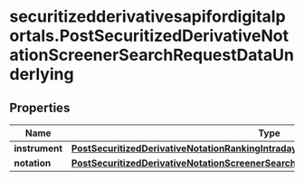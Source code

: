 # securitizedderivativesapifordigitalportals.PostSecuritizedDerivativeNotationScreenerSearchRequestDataUnderlying

## Properties

Name | Type | Description | Notes
------------ | ------------- | ------------- | -------------
**instrument** | [**PostSecuritizedDerivativeNotationRankingIntradayListRequestDataUnderlyingInstrument**](PostSecuritizedDerivativeNotationRankingIntradayListRequestDataUnderlyingInstrument.md) |  | [optional] 
**notation** | [**PostSecuritizedDerivativeNotationScreenerSearchRequestDataUnderlyingNotation**](PostSecuritizedDerivativeNotationScreenerSearchRequestDataUnderlyingNotation.md) |  | [optional] 


